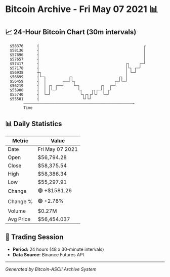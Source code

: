 # Bitcoin Archive - Fri May 07 2021 📊

## 📈 24-Hour Bitcoin Chart (30m intervals)

```
  $58376      ┤                                              ┌ 
  $58136      ┤                                              │ 
  $57896      ┤                                              │ 
  $57657      ┤                                              │ 
  $57417      ┤                                      ┌┐    ┌─┘ 
  $57178      ┤                                      │└┐ ┌─┘   
  $56938      ┼┐                                     │ └─┘     
  $56699      ┤└─┐          ┌┐                    ┌┐ │         
  $56459      ┤  │       ┌──┘└┐                 ┌─┘└─┘         
  $56219      ┤  │ ┌┐ ┌──┘    └─┐         ┌┐  ┌─┘              
  $55980      ┤  │ │└─┘         └┐    ┌┐┌─┘│ ┌┘                
  $55740      ┤  └─┘             └┐┌┐┌┘└┘  └─┘                 
  $55501      ┤                   └┘└┘                         
        ────────────────────────────────────────────────→
        Time
```

## 📊 Daily Statistics

| Metric | Value |
|--------|-------|
| Date | Fri May 07 2021 |
| Open | $56,794.28 |
| Close | $58,375.54 |
| High | $58,386.34 |
| Low | $55,297.91 |
| Change | 🟢 +$1581.26 |
| Change % | 🟢 +2.78% |
| Volume | $0.27M |
| Avg Price | $56,454.037 |

## 📅 Trading Session

- **Period:** 24 hours (48 x 30-minute intervals)
- **Data Source:** Binance Futures API

---
*Generated by Bitcoin-ASCII Archive System*
